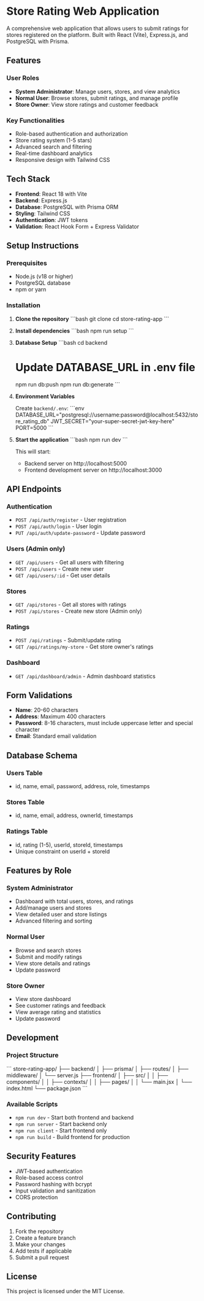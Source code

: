 # Store Rating Web Application

A comprehensive web application that allows users to submit ratings for stores registered on the platform. Built with React (Vite), Express.js, and PostgreSQL with Prisma.

## Features

### User Roles
- **System Administrator**: Manage users, stores, and view analytics
- **Normal User**: Browse stores, submit ratings, and manage profile
- **Store Owner**: View store ratings and customer feedback

### Key Functionalities
- Role-based authentication and authorization
- Store rating system (1-5 stars)
- Advanced search and filtering
- Real-time dashboard analytics
- Responsive design with Tailwind CSS

## Tech Stack

- **Frontend**: React 18 with Vite
- **Backend**: Express.js
- **Database**: PostgreSQL with Prisma ORM
- **Styling**: Tailwind CSS
- **Authentication**: JWT tokens
- **Validation**: React Hook Form + Express Validator

## Setup Instructions

### Prerequisites
- Node.js (v18 or higher)
- PostgreSQL database
- npm or yarn

### Installation

1. **Clone the repository**
   \`\`\`bash
   git clone [<repository-url>](https://github.com/mdmonauwarulislam/store_rating_app.git)
   cd store-rating-app
   \`\`\`

2. **Install dependencies**
   \`\`\`bash
   npm run setup
   \`\`\`

3. **Database Setup**
   \`\`\`bash
   cd backend
   # Update DATABASE_URL in .env file
   npm run db:push
   npm run db:generate
   \`\`\`

4. **Environment Variables**
   
   Create `backend/.env`:
   \`\`\`env
   DATABASE_URL="postgresql://username:password@localhost:5432/store_rating_db"
   JWT_SECRET="your-super-secret-jwt-key-here"
   PORT=5000
   \`\`\`

5. **Start the application**
   \`\`\`bash
   npm run dev
   \`\`\`

   This will start:
   - Backend server on http://localhost:5000
   - Frontend development server on http://localhost:3000

## API Endpoints

### Authentication
- `POST /api/auth/register` - User registration
- `POST /api/auth/login` - User login
- `PUT /api/auth/update-password` - Update password

### Users (Admin only)
- `GET /api/users` - Get all users with filtering
- `POST /api/users` - Create new user
- `GET /api/users/:id` - Get user details

### Stores
- `GET /api/stores` - Get all stores with ratings
- `POST /api/stores` - Create new store (Admin only)

### Ratings
- `POST /api/ratings` - Submit/update rating
- `GET /api/ratings/my-store` - Get store owner's ratings

### Dashboard
- `GET /api/dashboard/admin` - Admin dashboard statistics

## Form Validations

- **Name**: 20-60 characters
- **Address**: Maximum 400 characters
- **Password**: 8-16 characters, must include uppercase letter and special character
- **Email**: Standard email validation

## Database Schema

### Users Table
- id, name, email, password, address, role, timestamps

### Stores Table
- id, name, email, address, ownerId, timestamps

### Ratings Table
- id, rating (1-5), userId, storeId, timestamps
- Unique constraint on userId + storeId

## Features by Role

### System Administrator
- Dashboard with total users, stores, and ratings
- Add/manage users and stores
- View detailed user and store listings
- Advanced filtering and sorting

### Normal User
- Browse and search stores
- Submit and modify ratings
- View store details and ratings
- Update password

### Store Owner
- View store dashboard
- See customer ratings and feedback
- View average rating and statistics
- Update password

## Development

### Project Structure
\`\`\`
store-rating-app/
├── backend/
│   ├── prisma/
│   ├── routes/
│   ├── middleware/
│   └── server.js
├── frontend/
│   ├── src/
│   │   ├── components/
│   │   ├── contexts/
│   │   ├── pages/
│   │   └── main.jsx
│   └── index.html
└── package.json
\`\`\`

### Available Scripts
- `npm run dev` - Start both frontend and backend
- `npm run server` - Start backend only
- `npm run client` - Start frontend only
- `npm run build` - Build frontend for production

## Security Features

- JWT-based authentication
- Role-based access control
- Password hashing with bcrypt
- Input validation and sanitization
- CORS protection

## Contributing

1. Fork the repository
2. Create a feature branch
3. Make your changes
4. Add tests if applicable
5. Submit a pull request

## License

This project is licensed under the MIT License.